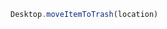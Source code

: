 <!--TITLE:Desktop.moveItemToTrash()-->
<!--ABOUT:Upspark's Desktop API module.-->

```javascript
Desktop.moveItemToTrash(location)
```